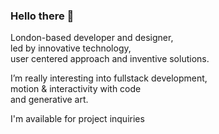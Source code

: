 ### Hello there 👋

London-based developer and designer,  
led by innovative technology,  
user centered approach and inventive solutions.  

I’m really interesting into fullstack development,  
motion & interactivity with code  
and generative art.

I'm available for project inquiries
